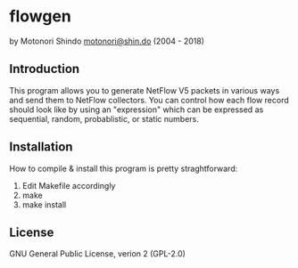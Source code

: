 flowgen
=======

by Motonori Shindo <motonori@shin.do> (2004 - 2018)

Introduction
------------

This program allows you to generate NetFlow V5 packets in various ways and
send them to NetFlow collectors. You can control how each flow record
should look like by using an "expression" which can be expressed as
sequential, random, probablistic, or static numbers.

Installation
------------

How to compile & install this program is pretty straghtforward:

 1. Edit Makefile accordingly
 2. make
 3. make install

License
-------

GNU General Public License, verion 2 (GPL-2.0)
